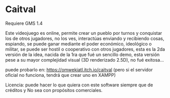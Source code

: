 # Caitval

Requiere GMS 1.4

Este videojuego es online, permite crear un pueblo por turnos y conquistar los de otros jugadores, no los ves, interactúas enviando y recibiendo cosas, espiando, se puede ganar mediante el poder económico, ideológico o militar, se puede ser hostil o cooperativo con otros jugadores, esta es la 2da versión de la idea, nacida de la 1ra que fué un sencillo demo, esta versión pese a su mayor complejidad visual (3D renderizado 2.5D), no fué exitosa...

puede probarlo en: https://omwekiatl.itch.io/caitval (pero si el servidor oficial no funciona, tendrá que crear uno en XAMPP)

Licencia:
puede hacer lo que quiera con este software siempre que de créditos y No sea con propósitos comerciales.
